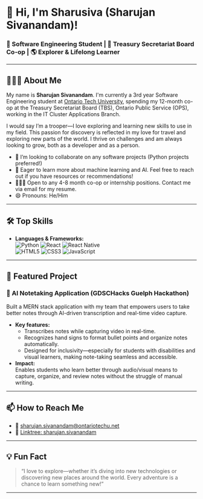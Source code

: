 # 👋 Hi, I'm Sharusiva (Sharujan Sivanandam)!

### 🚀 Software Engineering Student | 💼 Treasury Secretariat Board Co-op | 🌎 Explorer & Lifelong Learner

---

## 👨🏽‍🎓 About Me

My name is **Sharujan Sivanandam**. I'm currently a 3rd year Software Engineering student at [Ontario Tech University](https://ontariotechu.ca/), spending my 12-month co-op at the Treasury Secretariat Board (TBS), Ontario Public Service (OPS), working in the IT Cluster Applications Branch.

I would say I’m a trooper—I love exploring and learning new skills to use in my field. This passion for discovery is reflected in my love for travel and exploring new parts of the world. I thrive on challenges and am always looking to grow, both as a developer and as a person.

- 👯 I’m looking to collaborate on any software projects (Python projects preferred!)
- 🤖 Eager to learn more about machine learning and AI. Feel free to reach out if you have resources or recommendations!
- 👨🏽‍💻 Open to any 4-8 month co-op or internship positions. Contact me via email for my resume.
- 😄 Pronouns: He/Him

---

## 🛠️ Top Skills

- **Languages & Frameworks:**  
  ![Python](https://img.shields.io/badge/-Python-3776AB?logo=python&logoColor=white) ![React](https://img.shields.io/badge/-React-61DAFB?logo=react&logoColor=black) ![React Native](https://img.shields.io/badge/-React%20Native-20232A?logo=react&logoColor=61DAFB)  
  ![HTML5](https://img.shields.io/badge/-HTML5-E34F26?logo=html5&logoColor=white) ![CSS3](https://img.shields.io/badge/-CSS3-1572B6?logo=css3&logoColor=white) ![JavaScript](https://img.shields.io/badge/-JavaScript-F7DF1E?logo=javascript&logoColor=black)

---

## 🌟 Featured Project

### 📝 AI Notetaking Application (GDSCHacks Guelph Hackathon)

Built a MERN stack application with my team that empowers users to take better notes through AI-driven transcription and real-time video capture.  
- **Key features:**  
  - Transcribes notes while capturing video in real-time.
  - Recognizes hand signs to format bullet points and organize notes automatically.
  - Designed for inclusivity—especially for students with disabilities and visual learners, making note-taking seamless and accessible.
- **Impact:**  
  Enables students who learn better through audio/visual means to capture, organize, and review notes without the struggle of manual writing.

---

## 📫 How to Reach Me

- 📧 [sharujan.sivanandam@ontariotechu.net](mailto:sharujan.sivanandam@ontariotechu.net)
- 🌲 [Linktree: sharujan.sivanandam](https://linktr.ee/sharujan.sivanandam)

---

## 💡 Fun Fact

> “I love to explore—whether it’s diving into new technologies or discovering new places around the world. Every adventure is a chance to learn something new!”

---

<!--
**Sharusiva/Sharusiva** is a ✨ special ✨ repository because its `README.md` (this file) appears on your GitHub profile!
-->
